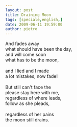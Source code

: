 ```yaml
---
layout: post
title: Draining Moon
tags: [speciale,english,]
date: 2009-06-11 19:59:00
author: pietro
---
```

And fades away<br/>what should have been the day,<br/>and will come soon<br/>what has to be the moon,<br/><br/>and I lied and I made<br/>a lot mistakes, now fade!<br/><br/>But still can't face the<br/>please stay here with me,<br/>regardless of where leads,<br/>follow as she pleads,<br/><br/>regardless of her pains<br/>the moon still drains.
